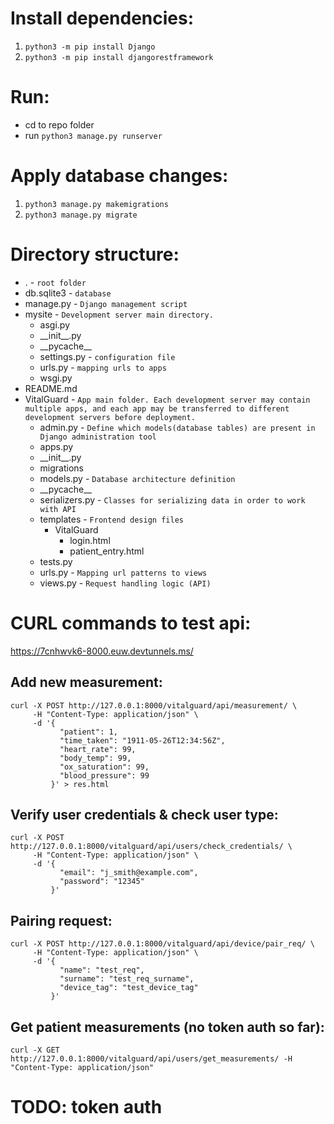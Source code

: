 # Install dependencies:

1. `python3 -m pip install Django`
2. `python3 -m pip install djangorestframework`

# Run:

- cd to repo folder
- run `python3 manage.py runserver`

# Apply database changes:

1. `python3 manage.py makemigrations`
2. `python3 manage.py migrate`

# Directory structure:

- .                                                 - `root folder`
- db.sqlite3                                      - `database`
- manage.py                                       - `Django management script`
- mysite                                          - `Development server main directory.`
    - asgi.py
    - \_\_init__.py
    - \_\_pycache__
    - settings.py                                 - `configuration file`
    - urls.py                                     - `mapping urls to apps`
    - wsgi.py
- README.md
- VitalGuard                                      - `App main folder. Each development server may contain multiple apps, and each app may be transferred to different development servers before deployment.`
    - admin.py                                    - `Define which models(database tables) are present in Django administration tool`
    - apps.py                         
    - \_\_init__.py
    - migrations
    - models.py                                   - `Database architecture definition`
    - \_\_pycache__
    - serializers.py                              - `Classes for serializing data in order to work with API`
    - templates                                   - `Frontend design files`
      -  VitalGuard
           - login.html
           - patient_entry.html
    - tests.py
    - urls.py                                     - `Mapping url patterns to views`
    - views.py                                    - `Request handling logic (API)`

# CURL commands to test api:

https://7cnhwvk6-8000.euw.devtunnels.ms/

## Add new measurement:

```
curl -X POST http://127.0.0.1:8000/vitalguard/api/measurement/ \
     -H "Content-Type: application/json" \
     -d '{
           "patient": 1,
           "time_taken": "1911-05-26T12:34:56Z",
           "heart_rate": 99,
           "body_temp": 99,
           "ox_saturation": 99,
           "blood_pressure": 99
         }' > res.html
```

## Verify user credentials & check user type:

```
curl -X POST http://127.0.0.1:8000/vitalguard/api/users/check_credentials/ \
     -H "Content-Type: application/json" \
     -d '{
           "email": "j_smith@example.com",
           "password": "12345"
         }'
```

## Pairing request:

```
curl -X POST http://127.0.0.1:8000/vitalguard/api/device/pair_req/ \
     -H "Content-Type: application/json" \
     -d '{
           "name": "test_req",
           "surname": "test_req_surname",
           "device_tag": "test_device_tag"
         }'
```

## Get patient measurements (no token auth so far):

```
curl -X GET http://127.0.0.1:8000/vitalguard/api/users/get_measurements/ -H "Content-Type: application/json"
```

# TODO: token auth